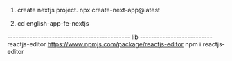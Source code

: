 1. create nextjs project. npx create-next-app@latest

1. cd english-app-fe-nextjs



-------------------------------------------- lib --------------------------
reactjs-editor https://www.npmjs.com/package/reactjs-editor
npm i reactjs-editor